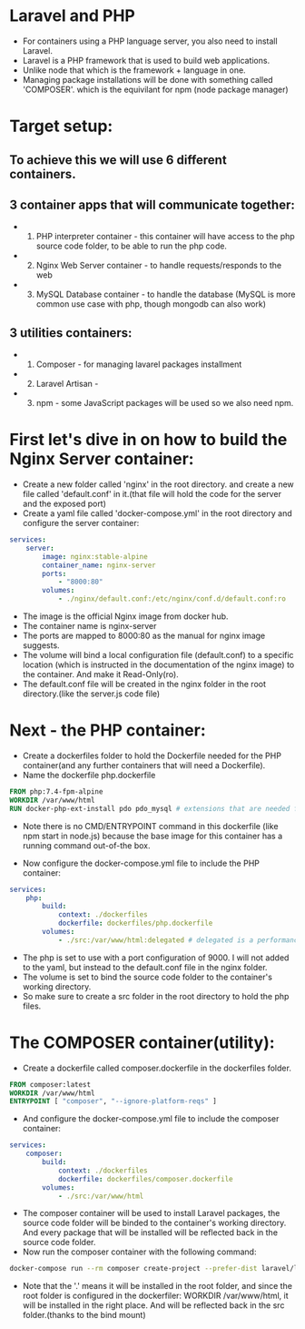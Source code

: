 # Laravel and PHP

- For containers using a PHP language server, you also need to install Laravel.
- Laravel is a PHP framework that is used to build web applications.
- Unlike node that which is the framework + language in one.
- Managing package installations will be done with something called 'COMPOSER'. which is the equivilant for npm (node package manager)

# Target setup:
## To achieve this we will use 6 different containers.
##  3 container apps that will communicate together:
- 1. PHP interpreter container - this container will have access to the php source code folder, to be able to run the php code.
- 2. Nginx Web Server container - to handle requests/responds to the web
- 3. MySQL Database container - to handle the database (MySQL is more common use case with php, though mongodb can also work)
## 3 utilities containers:
- 1. Composer - for managing lavarel packages installment
- 2. Laravel Artisan - 
- 3. npm - some JavaScript packages will be used so we also need npm.

# First let's dive in on how to build the Nginx Server container:

- Create a new folder called 'nginx' in the root directory. and create a new file called 'default.conf' in it.(that file will hold the code for the server and the exposed port)
- Create a yaml file called 'docker-compose.yml' in the root directory and configure the server container:
```yaml
services:
    server:
        image: nginx:stable-alpine
        container_name: nginx-server
        ports:
            - "8000:80"
        volumes:
            - ./nginx/default.conf:/etc/nginx/conf.d/default.conf:ro 
```
- The image is the official Nginx image from docker hub.
- The container name is nginx-server
- The ports are mapped to 8000:80 as the manual for nginx image suggests.
- The volume will bind a local configuration file (default.conf) to a specific location (which is instructed in the documentation of the nginx image) to the container. And make it Read-Only(ro).
- The default.conf file will be created in the nginx folder in the root directory.(like the server.js code file)

# Next - the PHP container:
- Create a dockerfiles folder to hold the Dockerfile needed for the PHP container(and any further containers that will need a Dockerfile).
- Name the dockerfile php.dockerfile
```dockerfile
FROM php:7.4-fpm-alpine
WORKDIR /var/www/html
RUN docker-php-ext-install pdo pdo_mysql # extensions that are needed for the php to work with mysql, and this command is needed to be executed from the right folder - so this is why we added the WORKDIR command above with a specific path.
```
* Note there is no CMD/ENTRYPOINT command in this dockerfile (like npm start in node.js) because the base image for this container has a running command out-of-the box.

- Now configure the docker-compose.yml file to include the PHP container:
```yaml
services:
    php:
        build: 
            context: ./dockerfiles
            dockerfile: dockerfiles/php.dockerfile
        volumes:
            - ./src:/var/www/html:delegated # delegated is a performance optimization for the volume, it is not necessary. It just means that changes would not reflect as fast as they would, in this case I don't really need to "see" the changes in real time so it is fine to use it.
```
- The php is set to use with a port configuration of 9000. I will not added to the yaml, but instead to the default.conf file in the nginx folder.
- The volume is set to bind the source code folder to the container's working directory.
- So make sure to create a src folder in the root directory to hold the php files.

# The COMPOSER container(utility):

- Create a dockerfile called composer.dockerfile in the dockerfiles folder.
```dockerfile
FROM composer:latest
WORKDIR /var/www/html
ENTRYPOINT [ "composer", "--ignore-platform-reqs" ]
```
- And configure the docker-compose.yml file to include the composer container:
```yaml
services:
    composer:
        build:
            context: ./dockerfiles
            dockerfile: dockerfiles/composer.dockerfile
        volumes:
            - ./src:/var/www/html
```
- The composer container will be used to install Laravel packages, the source code folder will be binded to the container's working directory. And every package that will be installed will be reflected back in the source code folder.
- Now run the composer container with the following command:
```bash
docker-compose run --rm composer create-project --prefer-dist laravel/laravel .
```
- Note that the '.' means it will be installed in the root folder, and since the root folder is configured in the dockerfiler: WORKDIR /var/www/html, it will be installed in the right place. And will be reflected back in the src folder.(thanks to the bind mount)